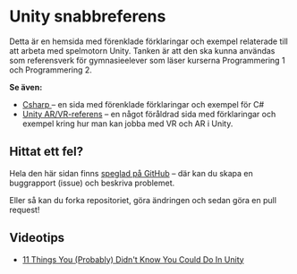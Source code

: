 # Unity snabbreferens

Detta är en hemsida med förenklade förklaringar och exempel relaterade till att arbeta med spelmotorn Unity. Tanken är att den ska kunna användas som referensverk för gymnasieelever som läser kurserna Programmering 1 och Programmering 2.

**Se även:**

* [Csharp ](https://app.gitbook.com/o/z5sgNMMcAnOUt1fqvUGW/s/-MHmNgpRz-b16wpwGwZI-887967055/)– en sida med förenklade förklaringar och exempel för C#
* [Unity AR/VR-referens](https://sites.google.com/view/unityarvr) – en något föråldrad sida med förklaringar och exempel kring hur man kan jobba med VR och AR i Unity.

## Hittat ett fel?

Hela den här sidan finns [speglad på GitHub](https://github.com/krank/unity-ref) – där kan du skapa en buggrapport (issue) och beskriva problemet.

Eller så kan du forka repositoriet, göra ändringen och sedan göra en pull request!

## Videotips

* [11 Things You (Probably) Didn't Know You Could Do In Unity](https://www.youtube.com/watch?v=mCKeSNdO\_S0)
